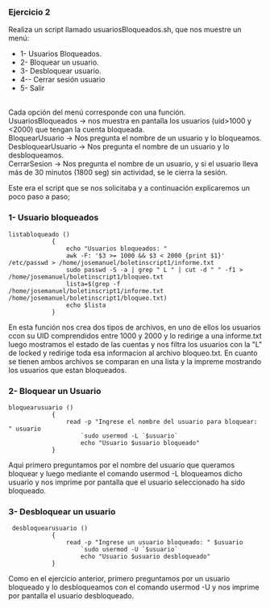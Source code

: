 
### Ejercicio 2

Realiza un script llamado usuariosBloqueados.sh, que nos muestre un menú:
- 1- Usuarios Bloqueados.
- 2- Bloquear un usuario.
- 3- Desbloquear usuario.
- 4-- Cerrar sesión usuario
- 5- Salir
 <br>
Cada opción del menú corresponde con una función. <br>
UsuariosBloqueados → nos muestra en pantalla los usuarios (uid>1000 y <2000) que tengan la cuenta bloqueada. <br>
BloquearUsuario → Nos pregunta el nombre de un usuario y lo bloqueamos. <br>
DesbloquearUsuario → Nos pregunta el nombre de un usuario y lo desbloqueamos. <br>
CerrarSesion → Nos pregunta el nombre de un usuario, y si el usuario lleva más de 30 minutos (1800 seg) sin actividad, se le cierra la sesión. <br>

Este era el script que se nos solicitaba y a continuación explicaremos un poco paso a paso;
### 1- Usuario bloqueados
````
listabloqueado () 
			{
				echo "Usuarios bloqueados: "
				awk -F: '$3 >= 1000 && $3 < 2000 {print $1}' /etc/passwd > /home/josemanuel/boletinscript1/informe.txt
				sudo passwd -S -a | grep " L " | cut -d " " -f1 > /home/josemanuel/boletinscript1/bloqueo.txt
				lista=$(grep -f /home/josemanuel/boletinscript1/informe.txt /home/josemanuel/boletinscript1/bloqueo.txt)
				echo $lista
			}
````

En esta función nos crea dos tipos de archivos, en uno de ellos los usuarios ccon su UID comprendidos entre 1000 y 2000  y lo redirige a una informe.txt
luego mostramos el estado de las cuentas y nos filtra los usuarios con la  "L" de locked y redirige toda esa informacion al archivo bloqueo.txt.
En cuanto se tienen ambos archivos se comparan en una lista y la impreme mostrando los usuarios que estan bloqueados.
<br>
### 2- Bloquear un Usuario
````
bloquearusuario () 
			{
				read -p "Ingrese el nombre del usuario para bloquear: " usuario
					`sudo usermod -L `$usuario`
					echo "Usuario $usuario bloqueado"
			}
````
 Aqui primero preguntamos por el nombre del usuario que queramos bloquear y luego mediante el comando usermod -L bloqueamos dicho usuario y nos imprime por pantalla que el usuario seleccionado ha sido bloqueado.
<br>
### 3- Desbloquear un usuario
````
 desbloquearusuario ()
  			{
				read -p "Ingrese un usuario bloqueado: " $usuario
					`sudo usermod -U `$usuario`
					echo "Usuario $usuario desbloqueado"
			}
````
   Como en el ejercicio anterior, primero preguntamos por un usuario bloqueado y lo desbloqueamos con el comando usermod -U y nos imprime por pantalla el usuario desbloqueado.
